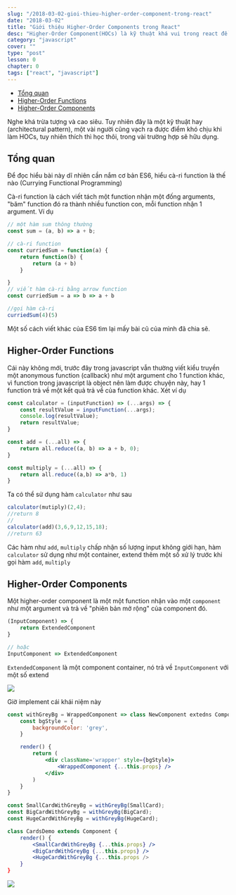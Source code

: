 ```yaml
---
slug: "/2018-03-02-gioi-thieu-higher-order-component-trong-react"
date: "2018-03-02"
title: "Giới thiệu Higher-Order Components trong React"
desc: "Higher-Order Component(HOCs) là kỹ thuật khá vui trong react để refactor các component tương tự nhau về mặt logic."
category: "javascript"
cover: ""
type: "post"
lesson: 0
chapter: 0
tags: ["react", "javascript"]
---
```


<!-- TOC -->

- [Tổng quan](#tổng-quan)
- [Higher-Order Functions](#higher-order-functions)
- [Higher-Order Components](#higher-order-components)

<!-- /TOC -->

Nghe khá trừa tượng và cao siêu. Tuy nhiên đây là một kỹ thuật hay (architectural pattern), một vài người cũng vạch ra được điểm khó chịu khi làm HOCs, tuy nhiên thích thì học thôi, trong vài trường hợp sẽ hữu dụng.

## Tổng quan

Để đọc hiểu bài này dĩ nhiên cần nắm cơ bản ES6, hiểu cà-ri function là thế nào (Currying Functional Programming)

Cà-ri function là cách viết tách một function nhận một đống arguments, "băm" function đó ra thành nhiều function con, mỗi function nhận 1 argument. Ví dụ

```js
// một hàm sum thông thường
const sum = (a, b) => a + b;

// cà-ri function
const curriedSum = function(a) {
    return function(b) {
        return (a + b)
    }

}
// viết hàm cà-ri bằng arrow function
const curriedSum = a => b => a + b

//gọi hàm cà-ri
curriedSum(4)(5)
```

Một số cách viết khác của ES6 tìm lại mấy bài cũ của mình đã chia sẽ.

## Higher-Order Functions

Cái này không mới, trước đây trong javascript vẫn thường viết kiểu truyền một anonymous function (callback) như một argument cho 1 function khác, vì function trong javascript là object nên làm được chuyện này, hay 1 function trả về một kết quả trả về của function khác. Xét ví dụ

```js
const calculator = (inputFunction) => (...args) => {
    const resultValue = inputFunction(...args);
    console.log(resultValue);
    return resultValue;
}

const add = (...all) => {
    return all.reduce((a, b) => a + b, 0);
}

const multiply = (...all) => {
    return all.reduce((a,b) => a*b, 1)
}
```

Ta có thể sử dụng hàm `calculator` như sau

```js
calculator(mutiply)(2,4);
//return 8
//
calculator(add)(3,6,9,12,15,18);
//return 63
```

Các hàm như `add`, `multiply` chấp nhận số lượng input không giới hạn, hàm `calculator` sử dụng như một container, extend thêm một số xử lý trước khi gọi hàm `add`, `multiply`

## Higher-Order Components

Một higher-order component là một một function nhận vào một `component` như một argument và trả về "phiên bản mở rộng" của component đó.

```jsx
(InputComponent) => {
    return ExtendedComponent
}

// hoặc
InputComponent => ExtendedComponent
```

`ExtendedComponent` là một component container, nó trả về `InputComponent` với một số extend

![](https://cms-assets.tutsplus.com/uploads/users/1795/posts/30094/image/Introduction-To-Higher-Order-Components-in-React-Overview.jpg)

Giờ implement cái khái niệm này

```jsx
const withGreyBg = WrappedComponent => class NewComponent extedns Component {
    const bgStyle = {
        backgroundColor: 'grey',
    }

    render() {
        return (
            <div className='wrapper' style={bgStyle}>
                <WrappedComponent {...this.props} />
            </div>
        )
    }
}

const SmallCardWithGreyBg = withGreyBg(SmallCard);
const BigCardWithGreyBg = withGreyBg(BigCard);
const HugeCardWithGreyBg = withGreyBg(HugeCard);

class CardsDemo extends Component {
    render() {
        <SmallCardWithGreyBg {...this.props} />
        <BigCardWithGreyBg {...this.props} />
        <HugeCardWithGreyBg {...this.props />
    }
}
```

![](https://cms-assets.tutsplus.com/uploads/users/1795/posts/30094/image/Introduction-To-Higher-Order-Components-in-React-An-Example-HOC.jpg)

